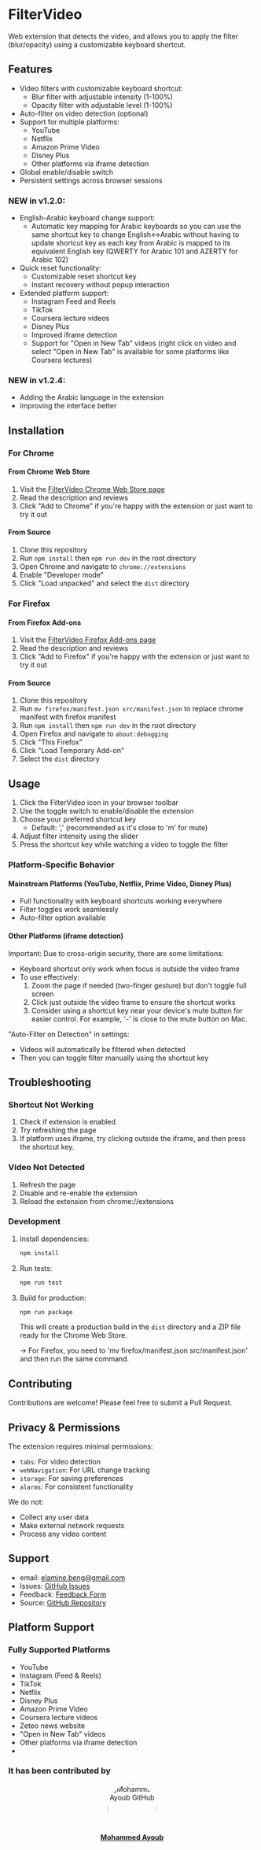 # FilterVideo

Web extension that detects the video, and allows you to apply the filter (blur/opacity) using a customizable keyboard shortcut.

## Features

- Video filters with customizable keyboard shortcut:
  - Blur filter with adjustable intensity (1-100%)
  - Opacity filter with adjustable level (1-100%)
- Auto-filter on video detection (optional)
- Support for multiple platforms:
  - YouTube
  - Netflix
  - Amazon Prime Video
  - Disney Plus
  - Other platforms via iframe detection
- Global enable/disable switch
- Persistent settings across browser sessions

### NEW in v1.2.0:

- English-Arabic keyboard change support:
  - Automatic key mapping for Arabic keyboards so you can use the same shortcut key to change English<->Arabic without having to update shortcut key as each key from Arabic is mapped to its equivalent English key (QWERTY for Arabic 101 and AZERTY for Arabic 102)
- Quick reset functionality:
  - Customizable reset shortcut key
  - Instant recovery without popup interaction
- Extended platform support:
  - Instagram Feed and Reels
  - TikTok
  - Coursera lecture videos
  - Disney Plus
  - Improved iframe detection
  - Support for "Open in New Tab" videos (right click on video and select "Open in New Tab" is available for some platforms like Coursera lectures)



### NEW in v1.2.4:

  - Adding the Arabic language in the extension
  - Improving the interface better


## Installation

### For Chrome

#### From Chrome Web Store

1. Visit the [FilterVideo Chrome Web Store page](https://chromewebstore.google.com/detail/filtervideo/gchjhchmcjnphmbkmllgfalidiakaoea)
2. Read the description and reviews
3. Click "Add to Chrome" if you're happy with the extension or just want to try it out

#### From Source

1. Clone this repository
2. Run `npm install` then `npm run dev` in the root directory
3. Open Chrome and navigate to `chrome://extensions`
4. Enable "Developer mode"
5. Click "Load unpacked" and select the `dist` directory

### For Firefox

#### From Firefox Add-ons

1. Visit the [FilterVideo Firefox Add-ons page](https://addons.mozilla.org/en-US/firefox/addon/filtervideo/)
2. Read the description and reviews
3. Click "Add to Firefox" if you're happy with the extension or just want to try it out

#### From Source

1. Clone this repository
2. Run `mv firefox/manifest.json src/manifest.json` to replace chrome manifest with firefox manifest
3. Run `npm install` then `npm run dev` in the root directory
4. Open Firefox and navigate to `about:debugging`
5. Click "This Firefox"
6. Click "Load Temporary Add-on"
7. Select the `dist` directory

## Usage

1. Click the FilterVideo icon in your browser toolbar
2. Use the toggle switch to enable/disable the extension
3. Choose your preferred shortcut key
   - Default: ',' (recommended as it's close to 'm' for mute)
4. Adjust filter intensity using the slider
5. Press the shortcut key while watching a video to toggle the filter

### Platform-Specific Behavior

#### Mainstream Platforms (YouTube, Netflix, Prime Video, Disney Plus)

- Full functionality with keyboard shortcuts working everywhere
- Filter toggles work seamlessly
- Auto-filter option available

#### Other Platforms (iframe detection)

Important: Due to cross-origin security, there are some limitations:

- Keyboard shortcut only work when focus is outside the video frame
- To use effectively:
  1. Zoom the page if needed (two-finger gesture) but don't toggle full screen
  2. Click just outside the video frame to ensure the shortcut works
  3. Consider using a shortcut key near your device's mute button for easier control. For example, '-' is close to the mute button on Mac.

"Auto-Filter on Detection" in settings:

- Videos will automatically be filtered when detected
- Then you can toggle filter manually using the shortcut key

## Troubleshooting

### Shortcut Not Working

1. Check if extension is enabled
2. Try refreshing the page
3. If platform uses iframe, try clicking outside the iframe, and then press the shortcut key.

### Video Not Detected

1. Refresh the page
2. Disable and re-enable the extension
3. Reload the extension from chrome://extensions

### Development

1. Install dependencies:

   ```bash
   npm install
   ```

2. Run tests:

   ```bash
   npm run test
   ```

3. Build for production:

   ```bash
   npm run package
   ```

   This will create a production build in the `dist` directory and a ZIP file ready for the Chrome Web Store.

   -> For Firefox, you need to 'mv firefox/manifest.json src/manifest.json' and then run the same command.

## Contributing

Contributions are welcome! Please feel free to submit a Pull Request.

## Privacy & Permissions

The extension requires minimal permissions:

- `tabs`: For video detection
- `webNavigation`: For URL change tracking
- `storage`: For saving preferences
- `alarms`: For consistent functionality

We do not:

- Collect any user data
- Make external network requests
- Process any video content

## Support

- email: [elamine.beng@gmail.com](mailto:elamine.beng@gmail.com)
- Issues: [GitHub Issues](https://github.com/bengmoh/filter-video/issues)
- Feedback: [Feedback Form](https://forms.gle/muGcKNufR2XzAnVV9)
- Source: [GitHub Repository](https://github.com/bengmoh/filter-video)

## Platform Support

### Fully Supported Platforms

- YouTube
- Instagram (Feed & Reels)
- TikTok
- Netflix
- Disney Plus
- Amazon Prime Video
- Coursera lecture videos
- Zeteo news website
- "Open in New Tab" videos
- Other platforms via iframe detection
- 

### It has been contributed by
<p align="center"> <a href="https://github.com/mohammed-ayoub-javascript"> <img src="https://avatars.githubusercontent.com/u/113200512?v=4" width="100" height="100" style="border-radius: 50%;" alt="Mohammed Ayoub GitHub"/> <br/> <b>Mohammed Ayoub</b> </a> </p>
